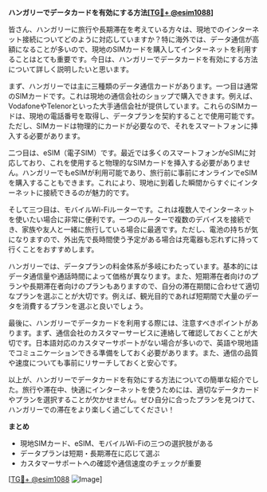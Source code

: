 **ハンガリーでデータカードを有効にする方法[[TG💪+ @esim1088](https://t.me/s/esim1088)]**

皆さん、ハンガリーに旅行や長期滞在を考えている方々は、現地でのインターネット接続についてどのように対応していますか？特に海外では、データ通信が高額になることが多いので、現地のSIMカードを購入してインターネットを利用することはとても重要です。今日は、ハンガリーでデータカードを有効にする方法について詳しく説明したいと思います。

まず、ハンガリーでは主に三種類のデータ通信カードがあります。一つ目は通常のSIMカードです。これは現地の通信会社のショップで購入できます。例えば、VodafoneやTelenorといった大手通信会社が提供しています。これらのSIMカードは、現地の電話番号を取得し、データプランを契約することで使用可能です。ただし、SIMカードは物理的にカードが必要なので、それをスマートフォンに挿入する必要があります。

二つ目は、eSIM（電子SIM）です。最近では多くのスマートフォンがeSIMに対応しており、これを使用すると物理的なSIMカードを挿入する必要がありません。ハンガリーでもeSIMが利用可能であり、旅行前に事前にオンラインでeSIMを購入することもできます。これにより、現地に到着した瞬間からすぐにインターネットに接続できるのが魅力的です。

そして三つ目は、モバイルWi-Fiルーターです。これは複数人でインターネットを使いたい場合に非常に便利です。一つのルーターで複数のデバイスを接続でき、家族や友人と一緒に旅行している場合に最適です。ただし、電池の持ちが気になりますので、外出先で長時間使う予定がある場合は充電器も忘れずに持って行くことをおすすめします。

ハンガリーでは、データプランの料金体系が多岐にわたっています。基本的にはデータ通信量や通話時間によって価格が異なります。また、短期滞在者向けのプランや長期滞在者向けのプランもありますので、自分の滞在期間に合わせて適切なプランを選ぶことが大切です。例えば、観光目的であれば短期間で大量のデータを消費するプランを選ぶと良いでしょう。

最後に、ハンガリーでデータカードを利用する際には、注意すべきポイントがあります。まず、通信会社のカスタマーサービスに連絡して確認しておくことが大切です。日本語対応のカスタマーサポートがない場合が多いので、英語や現地語でコミュニケーションできる準備をしておく必要があります。また、通信の品質や速度についても事前にリサーチしておくと安心です。

以上が、ハンガリーでデータカードを有効にする方法についての簡単な紹介でした。旅行や滞在中、快適にインターネットを使うためには、適切なデータカードやプランを選択することが欠かせません。ぜひ自分に合ったプランを見つけて、ハンガリーでの滞在をより楽しく過ごしてください！

**まとめ**
- 現地SIMカード、eSIM、モバイルWi-Fiの三つの選択肢がある
- データプランは短期・長期滞在に応じて選ぶ
- カスタマーサポートへの確認や通信速度のチェックが重要

[[TG💪+ @esim1088](https://t.me/s/esim1088) ![Image](https://i.postimg.cc/Y0z9fWf4/image.png)]